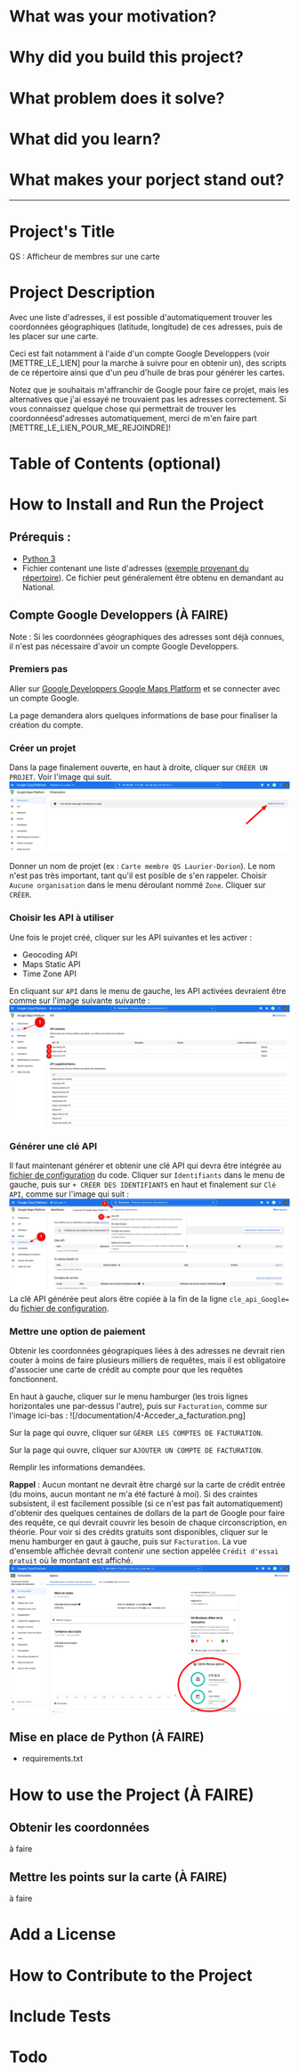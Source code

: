 # What was your motivation?


# Why did you build this project?


# What problem does it solve?


# What did you learn?


# What makes your porject stand out?


------
# Project's Title

QS : Afficheur de membres sur une carte


# Project Description

Avec une liste d'adresses, il est possible d'automatiquement trouver les coordonnées géographiques (latitude, longitude) de ces adresses, puis de les placer sur une carte.

Ceci est fait notamment à l'aide d'un compte Google Developpers (voir [METTRE_LE_LIEN] pour la marche à suivre pour en obtenir un), des scripts de ce répertoire ainsi que d'un peu d'huile de bras pour générer les cartes.

Notez que je souhaitais m'affranchir de Google pour faire ce projet, mais les alternatives que j'ai essayé ne trouvaient pas les adresses correctement. Si vous connaissez quelque chose qui permettrait de trouver les coordonnéesd'adresses automatiquement, merci de m'en faire part [METTRE_LE_LIEN_POUR_ME_REJOINDRE]!


# Table of Contents (optional)


# How to Install and Run the Project

## Prérequis :
  - [Python 3](https://www.python.org/downloads/)
  - Fichier contenant une liste d'adresses ([exemple provenant du répertoire](https://github.com/jacobblier/QS_Membres_sur_carte/blob/main/donnees/adresses.csv)). Ce fichier peut généralement être obtenu en demandant au National.

## Compte Google Developpers (À FAIRE)

Note : Si les coordonnées géographiques des adresses sont déjà connues, il n'est pas nécessaire d'avoir un compte Google Developpers.

### Premiers pas

Aller sur [Google Developpers Google Maps Platform](https://console.cloud.google.com/google/maps-apis/overview) et se connecter avec un compte Google.

La page demandera alors quelques informations de base pour finaliser la création du compte.

### Créer un projet

Dans la page finalement ouverte, en haut à droite, cliquer sur `CRÉER UN PROJET`. Voir l'image qui suit.
![Créer un projet](documentation/1-Creer_un_projet.png)

Donner un nom de projet (ex : `Carte membre QS Laurier-Dorion`). Le nom n'est pas très important, tant qu'il est posible de s'en rappeler.
Choisir `Aucune organisation` dans le menu déroulant nommé `Zone`.
Cliquer sur `CRÉER`.

### Choisir les API à utiliser

Une fois le projet créé, cliquer sur les API suivantes et les activer :
  - Geocoding API
  - Maps Static API
  - Time Zone API

En cliquant sur `API` dans le menu de gauche, les API activées devraient être comme sur l'image suivante suivante :
![API activées](documentation/2-API_activees.png)

### Générer une clé API

Il faut maintenant générer et obtenir une clé API qui devra être intégrée au [fichier de configuration](/donnees/config) du code.
Cliquer sur `Identifiants` dans le menu de gauche, puis sur `+ CRÉER DES IDENTIFIANTS` en haut et finalement sur `Clé API`, comme sur l'image qui suit :
![Créer des identifiants](documentation/3-Creer_des_identifiants.png)
La clé API générée peut alors être copiée à la fin de la ligne `cle_api_Google=` du [fichier de configuration](/donnees/config).


### Mettre une option de paiement

Obtenir les coordonnées géograpiques liées à des adresses ne devrait rien couter à moins de faire plusieurs milliers de requêtes, mais il est obligatoire d'associer une carte de crédit au compte pour que les requêtes fonctionnent.

En haut à gauche, cliquer sur le menu hamburger (les trois lignes horizontales une par-dessus l'autre), puis sur `Facturation`, comme sur l'image ici-bas :
![/documentation/4-Acceder_a_facturation.png]

Sur la page qui ouvre, cliquer sur `GÉRER LES COMPTES DE FACTURATION`.

Sur la page qui ouvre, cliquer sur `AJOUTER UN COMPTE DE FACTURATION`.

Remplir les informations demandées.

**Rappel** : Aucun montant ne devrait être chargé sur la carte de crédit entrée (du moins, aucun montant ne m'a été facturé à moi). Si des craintes subsistent, il est facilement possible (si ce n'est pas fait automatiquement) d'obtenir des quelques centaines de dollars de la part de Google pour faire des requête, ce qui devrait couvrir les besoin de chaque circonscription, en théorie.
Pour voir si des crédits gratuits sont disponibles, cliquer sur le menu hamburger en gaut à gauche, puis sur `Facturation`. La vue d'ensemble affichée devrait contenir une section appelée `Crédit d'essai gratuit` où le montant est affiché.
![Crédits gratuits](documentation/5-Credits_gratuits.png)


## Mise en place de Python (À FAIRE)


- requirements.txt


# How to use the Project (À FAIRE)

## Obtenir les coordonnées

à faire

## Mettre les points sur la carte (À FAIRE)

à faire


# Add a License


# How to Contribute to the Project


# Include Tests


# Todo
